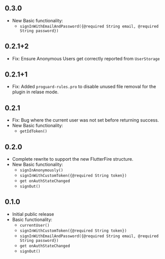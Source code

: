 ## 0.3.0
* New Basic functionality:
    * `signInWithEmailAndPassword({@required String email, @required String password})`

## 0.2.1+2

* Fix: Ensure Anonymous Users get correctly reported from `UserStorage` 


## 0.2.1+1

* Fix: Added `proguard-rules.pro` to disable unused file removal for the plugin in relase mode.

## 0.2.1

* Fix: Bug where the current user was not set before returning success.
* New Basic functionality:
    * `getIdToken()`

## 0.2.0

* Complete rewrite to support the new FlutterFire structure.
* New Basic functionality:
    * `signInAnonymously()`
    * `signInWithCustomToken({@required String token})`
    * `get onAuthStateChanged`
    * `signOut()`

## 0.1.0

* Initial public release
* Basic functionality:
    * `currentUser()`
    * `signInWithCustomToken({@required String token})`
    * `signInWithEmailAndPassword({@required String email, @required String password})`
    * `get onAuthStateChanged`
    * `signOut()`
